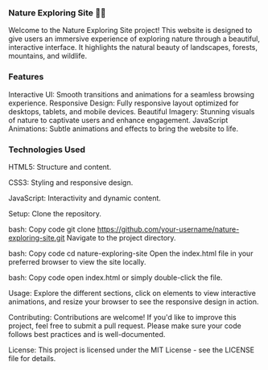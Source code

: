 ### Nature Exploring Site 🌲🌄
Welcome to the Nature Exploring Site project! This website is designed to give users an immersive experience of exploring nature through a beautiful, interactive interface. It highlights the natural beauty of landscapes, forests, mountains, and wildlife.

### Features
Interactive UI: Smooth transitions and animations for a seamless browsing experience.
Responsive Design: Fully responsive layout optimized for desktops, tablets, and mobile devices.
Beautiful Imagery: Stunning visuals of nature to captivate users and enhance engagement.
JavaScript Animations: Subtle animations and effects to bring the website to life.

### Technologies Used
HTML5: Structure and content.

CSS3: Styling and responsive design.

JavaScript: Interactivity and dynamic content.

Setup:
Clone the repository.

bash:
Copy code
git clone https://github.com/your-username/nature-exploring-site.git
Navigate to the project directory.

bash:
Copy code
cd nature-exploring-site
Open the index.html file in your preferred browser to view the site locally.

bash:
Copy code
open index.html
or simply double-click the file.

Usage:
Explore the different sections, click on elements to view interactive animations, and resize your browser to see the responsive design in action.

Contributing:
Contributions are welcome! If you'd like to improve this project, feel free to submit a pull request. Please make sure your code follows best practices and is well-documented.

License:
This project is licensed under the MIT License - see the LICENSE file for details.


